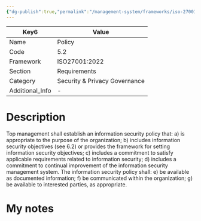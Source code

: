 ```yaml
---
{"dg-publish":true,"permalink":"/management-system/frameworks/iso-27001-2022/iso-27001-2022-5-2/","tags":["requirement"],"noteIcon":"1"}
---
```



<div><table class="dataview table-view-table"><thead class="table-view-thead"><tr class="table-view-tr-header"><th class="table-view-th"><span>Key</span><span class="dataview small-text">6</span></th><th class="table-view-th"><span>Value</span></th></tr></thead><tbody class="table-view-tbody"><tr><td><span>Name</span></td><td><span>Policy</span></td></tr><tr><td><span>Code</span></td><td><span>5.2</span></td></tr><tr><td><span>Framework</span></td><td><span>ISO27001:2022</span></td></tr><tr><td><span>Section</span></td><td><span>Requirements</span></td></tr><tr><td><span>Category</span></td><td><span>Security &amp; Privacy Governance</span></td></tr><tr><td><span>Additional_Info</span></td><td><span>-</span></td></tr></tbody></table></div>

# Description

Top management shall establish an information security policy that: 
a) is appropriate to the purpose of the organization; 
b) includes information security objectives (see 6.2) or provides the framework for setting information security objectives; 
c) includes a commitment to satisfy applicable requirements related to information security; 
d) includes a commitment to continual improvement of the information security management system. The information security policy shall: 
e) be available as documented information; 
f) be communicated within the organization; 
g) be available to interested parties, as appropriate.

# My notes
